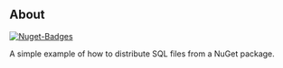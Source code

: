 ## About

[![Nuget-Badges](https://buildstats.info/nuget/YeSql.Net.Example.QueryReuse)](https://www.nuget.org/packages/YeSql.Net.Example.QueryReuse)

A simple example of how to distribute SQL files from a NuGet package.